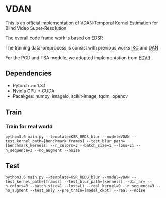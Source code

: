 # VDAN
This is an official implementation of VDAN:Temporal Kernel Estimation for Blind Video Super-Resolution 

The overall code frame work is based on [EDSR](https://github.com/thstkdgus35/EDSR-PyTorch/tree/master/src)

The training data-preprocess is consist with previous works [IKC](https://github.com/yuanjunchai/IKC)  and [DAN](https://github.com/greatlog/DAN)

For the PCD and TSA module, we adopted implementation from [EDVR](https://github.com/xinntao/EDVR/)

## Dependencies
* Pytorch >= 1.3.1
* Nvidia GPU + CUDA
* Pacakges: numpy, imageio, scikit-image, tqdm, opencv

## Train

### Train for real world
```
python3.6 main.py --template=KSR_REDS_blur --model=VDAN --test_kernel_path=[benchmark_frames] --test_blur_path=[benchmark_kernels] --n_colors=3 --batch_size=1 --loss=L1 --n_sequence=3 --no_augment --noise
```

## Test
```
python3.6 main.py --template=KSR_REDS_blur --model=VDAN --test_kernel_path=[frames] --test_blur_path=[kernels] --dir_hr= --n_colors=3 --batch_size=1 --loss=L1 --real_kernel=0 --n_sequence=3 --no_augment --test_only --pre_train=[model_ckpt] --real --noise
```
